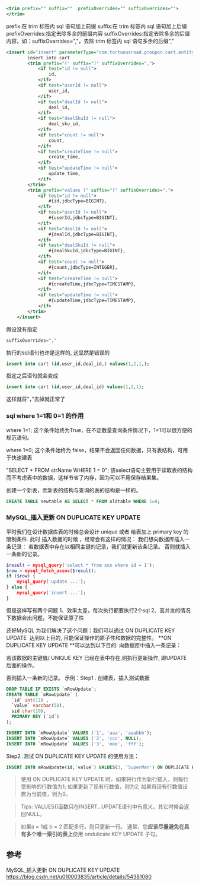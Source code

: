 ```xml
<trim prefix="" suffix=""  prefixOverrides="" suffixOverrides="">
</trim>
```

prefix:在 trim 标签内 sql 语句加上前缀
suffix:在 trim 标签内 sql 语句加上后缀
prefixOverrides:指定去除多余的前缀内容
suffixOverrides:指定去除多余的后缀内容，如：suffixOverrides=","，去除 trim 标签内 sql 语句多余的后缀","

```xml
<insert id="insert" parameterType="com.tortuousroad.groupon.cart.entity.Cart">
        insert into cart
        <trim prefix="(" suffix=")" suffixOverrides=",">
            <if test="id != null">
                id,
            </if>
            <if test="userId != null">
                user_id,
            </if>
            <if test="dealId != null">
                deal_id,
            </if>
            <if test="dealSkuId != null">
                deal_sku_id,
            </if>
            <if test="count != null">
                count,
            </if>
            <if test="createTime != null">
                create_time,
            </if>
            <if test="updateTime != null">
                update_time,
            </if>
        </trim>
        <trim prefix="values (" suffix=")" suffixOverrides=",">
            <if test="id != null">
                #{id,jdbcType=BIGINT},
            </if>
            <if test="userId != null">
                #{userId,jdbcType=BIGINT},
            </if>
            <if test="dealId != null">
                #{dealId,jdbcType=BIGINT},
            </if>
            <if test="dealSkuId != null">
                #{dealSkuId,jdbcType=BIGINT},
            </if>
            <if test="count != null">
                #{count,jdbcType=INTEGER},
            </if>
            <if test="createTime != null">
                #{createTime,jdbcType=TIMESTAMP},
            </if>
            <if test="updateTime != null">
                #{updateTime,jdbcType=TIMESTAMP},
            </if>
        </trim>
    </insert>
```

假设没有指定

```sql
suffixOverrides=","
```

执行的sql语句也许是这样的, 这显然是错误的

```sql
insert into cart (id,user_id,deal_id,) values(1,2,1,);
```

指定之后语句就会变成

```sql
insert into cart (id,user_id,deal_id) values(1,2,1);
```

这样就将“，”去掉就正常了

### sql where 1=1和 0=1 的作用

where 1=1; 这个条件始终为True，在不定数量查询条件情况下，1=1可以很方便的规范语句。

where 1=0; 这个条件始终为 false，结果不会返回任何数据，只有表结构，可用于快速建表

"SELECT * FROM strName WHERE 1 = 0"; 该select语句主要用于读取表的结构而不考虑表中的数据，这样节省了内存，因为可以不用保存结果集。

创建一个新表，而新表的结构与查询的表的结构是一样的。

```sql
CREATE TABLE newtable AS SELECT * FROM oldtable WHERE 1=0;
```

### MySQL_插入更新 ON DUPLICATE KEY UPDATE

平时我们在设计数据库表的时候总会设计 unique  或者 给表加上 primary key 的限制条件.
此时 插入数据的时候 ，经常会有这样的情况：
我们想向数据库插入一条记录：
若数据表中存在以相同主键的记录，我们就更新该条记录。
否则就插入一条新的记录。

```php
$result = mysql_query('select * from xxx where id = 1');
$row = mysql_fetch_assoc($result);
if ($row) {
    mysql_query('update ...');
} else {
    mysql_query('insert ...');
}
```

但是这样写有两个问题
1、效率太差，每次执行都要执行2个sql
2、高并发的情况下数据会出问题，不能保证原子性

还好MySQL 为我们解决了这个问题：我们可以通过 ON DUPLICATE KEY UPDATE  达到以上目的, 且能保证操作的原子性和数据的完整性。
**ON DUPLICATE KEY UPDATE **可以达到以下目的:
向数据库中插入一条记录：

若该数据的主键值/ UNIQUE KEY 已经在表中存在,则执行更新操作, 即UPDATE 后面的操作。

否则插入一条新的记录。
示例：Step1 . 创建表，插入测试数据

```sql
DROP TABLE IF EXISTS `mRowUpdate`;
CREATE TABLE `mRowUpdate` (
  `id` int(11) ,
  `value` varchar(50),
  sid char(10),
  PRIMARY KEY (`id`)
);

INSERT INTO `mRowUpdate` VALUES ('1', 'aaa', 'aaabbb');
INSERT INTO `mRowUpdate` VALUES ('2', 'ccc', NULL);
INSERT INTO `mRowUpdate` VALUES ('3', 'eee', 'fff');
```

Step2 .测试 ON DUPLICATE KEY UPDATE 的使用方法：

```sql
INSERT INTO mRowUpdate(id,`value`) VALUES(3, 'SuperMan') ON DUPLICATE KEY UPDATE `value`='SuperMan';

```

> 使用 ON DUPLICATE KEY UPDATE 时，如果将行作为新行插入，则每行受影响的行数值为1; 如果更新了现有行数值，则为2; 如果将现有行数值设置为当前值，则为0。

> Tips: VALUES()函数只在INSERT…UPDATE语句中有意义，其它时候会返回NULL。

> 如果a = 1或 b = 2 匹配多行，则只更新一行。 通常，您**应该尽量避免在具有多个唯一索引的表上**使用 ondulicate KEY UPDATE 子句。

## 参考

MySQL_插入更新 ON DUPLICATE KEY UPDATE
<https://blog.csdn.net/u010003835/article/details/54381080>
